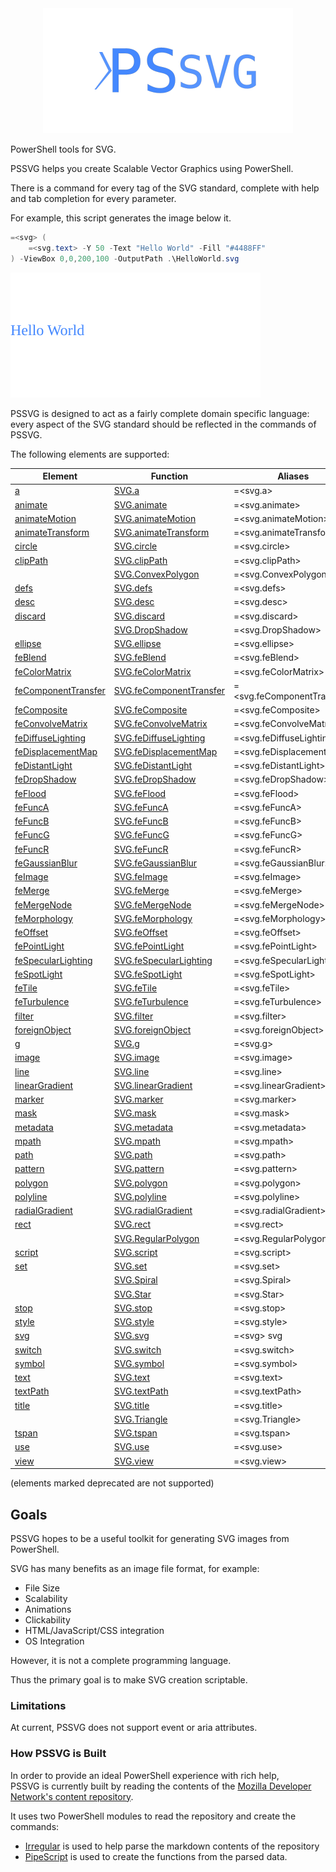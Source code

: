 <div align='center'>
<img src='Assets/PSSVG.svg' />
</div>

PowerShell tools for SVG.

PSSVG helps you create Scalable Vector Graphics using PowerShell.


There is a command for every tag of the SVG standard, complete with help and tab completion for every parameter.


For example, this script generates the image below it.

~~~PowerShell
=<svg> (
    =<svg.text> -Y 50 -Text "Hello World" -Fill "#4488FF"
) -ViewBox 0,0,200,100 -OutputPath .\HelloWorld.svg
~~~
![HelloWorld](HelloWorld.svg)

PSSVG is designed to act as a fairly complete domain specific language:  every aspect of the SVG standard should be reflected in the commands of PSSVG.

The following elements are supported:


|Element                                               |Function                                              |Aliases                         |
|------------------------------------------------------|------------------------------------------------------|--------------------------------|
|[a](SVG.a.md)                                    |[SVG.a](SVG.a.ps1)                                    |=&lt;svg.a&gt;                  |
|[animate](SVG.animate.md)                        |[SVG.animate](SVG.animate.ps1)                        |=&lt;svg.animate&gt;            |
|[animateMotion](SVG.animateMotion.md)            |[SVG.animateMotion](SVG.animateMotion.ps1)            |=&lt;svg.animateMotion&gt;      |
|[animateTransform](SVG.animateTransform.md)      |[SVG.animateTransform](SVG.animateTransform.ps1)      |=&lt;svg.animateTransform&gt;   |
|[circle](SVG.circle.md)                          |[SVG.circle](SVG.circle.ps1)                          |=&lt;svg.circle&gt;             |
|[clipPath](SVG.clipPath.md)                      |[SVG.clipPath](SVG.clipPath.ps1)                      |=&lt;svg.clipPath&gt;           |
|[](docs/SVG.ConvexPolygon.md)                         |[SVG.ConvexPolygon](SVG.ConvexPolygon.ps1)            |=&lt;svg.ConvexPolygon&gt;      |
|[defs](SVG.defs.md)                              |[SVG.defs](SVG.defs.ps1)                              |=&lt;svg.defs&gt;               |
|[desc](SVG.desc.md)                              |[SVG.desc](SVG.desc.ps1)                              |=&lt;svg.desc&gt;               |
|[discard](SVG.discard.md)                        |[SVG.discard](SVG.discard.ps1)                        |=&lt;svg.discard&gt;            |
|[](docs/SVG.DropShadow.md)                            |[SVG.DropShadow](SVG.DropShadow.ps1)                  |=&lt;svg.DropShadow&gt;         |
|[ellipse](SVG.ellipse.md)                        |[SVG.ellipse](SVG.ellipse.ps1)                        |=&lt;svg.ellipse&gt;            |
|[feBlend](SVG.feBlend.md)                        |[SVG.feBlend](SVG.feBlend.ps1)                        |=&lt;svg.feBlend&gt;            |
|[feColorMatrix](SVG.feColorMatrix.md)            |[SVG.feColorMatrix](SVG.feColorMatrix.ps1)            |=&lt;svg.feColorMatrix&gt;      |
|[feComponentTransfer](SVG.feComponentTransfer.md)|[SVG.feComponentTransfer](SVG.feComponentTransfer.ps1)|=&lt;svg.feComponentTransfer&gt;|
|[feComposite](SVG.feComposite.md)                |[SVG.feComposite](SVG.feComposite.ps1)                |=&lt;svg.feComposite&gt;        |
|[feConvolveMatrix](SVG.feConvolveMatrix.md)      |[SVG.feConvolveMatrix](SVG.feConvolveMatrix.ps1)      |=&lt;svg.feConvolveMatrix&gt;   |
|[feDiffuseLighting](SVG.feDiffuseLighting.md)    |[SVG.feDiffuseLighting](SVG.feDiffuseLighting.ps1)    |=&lt;svg.feDiffuseLighting&gt;  |
|[feDisplacementMap](SVG.feDisplacementMap.md)    |[SVG.feDisplacementMap](SVG.feDisplacementMap.ps1)    |=&lt;svg.feDisplacementMap&gt;  |
|[feDistantLight](SVG.feDistantLight.md)          |[SVG.feDistantLight](SVG.feDistantLight.ps1)          |=&lt;svg.feDistantLight&gt;     |
|[feDropShadow](SVG.feDropShadow.md)              |[SVG.feDropShadow](SVG.feDropShadow.ps1)              |=&lt;svg.feDropShadow&gt;       |
|[feFlood](SVG.feFlood.md)                        |[SVG.feFlood](SVG.feFlood.ps1)                        |=&lt;svg.feFlood&gt;            |
|[feFuncA](SVG.feFuncA.md)                        |[SVG.feFuncA](SVG.feFuncA.ps1)                        |=&lt;svg.feFuncA&gt;            |
|[feFuncB](SVG.feFuncB.md)                        |[SVG.feFuncB](SVG.feFuncB.ps1)                        |=&lt;svg.feFuncB&gt;            |
|[feFuncG](SVG.feFuncG.md)                        |[SVG.feFuncG](SVG.feFuncG.ps1)                        |=&lt;svg.feFuncG&gt;            |
|[feFuncR](SVG.feFuncR.md)                        |[SVG.feFuncR](SVG.feFuncR.ps1)                        |=&lt;svg.feFuncR&gt;            |
|[feGaussianBlur](SVG.feGaussianBlur.md)          |[SVG.feGaussianBlur](SVG.feGaussianBlur.ps1)          |=&lt;svg.feGaussianBlur&gt;     |
|[feImage](SVG.feImage.md)                        |[SVG.feImage](SVG.feImage.ps1)                        |=&lt;svg.feImage&gt;            |
|[feMerge](SVG.feMerge.md)                        |[SVG.feMerge](SVG.feMerge.ps1)                        |=&lt;svg.feMerge&gt;            |
|[feMergeNode](SVG.feMergeNode.md)                |[SVG.feMergeNode](SVG.feMergeNode.ps1)                |=&lt;svg.feMergeNode&gt;        |
|[feMorphology](SVG.feMorphology.md)              |[SVG.feMorphology](SVG.feMorphology.ps1)              |=&lt;svg.feMorphology&gt;       |
|[feOffset](SVG.feOffset.md)                      |[SVG.feOffset](SVG.feOffset.ps1)                      |=&lt;svg.feOffset&gt;           |
|[fePointLight](SVG.fePointLight.md)              |[SVG.fePointLight](SVG.fePointLight.ps1)              |=&lt;svg.fePointLight&gt;       |
|[feSpecularLighting](SVG.feSpecularLighting.md)  |[SVG.feSpecularLighting](SVG.feSpecularLighting.ps1)  |=&lt;svg.feSpecularLighting&gt; |
|[feSpotLight](SVG.feSpotLight.md)                |[SVG.feSpotLight](SVG.feSpotLight.ps1)                |=&lt;svg.feSpotLight&gt;        |
|[feTile](SVG.feTile.md)                          |[SVG.feTile](SVG.feTile.ps1)                          |=&lt;svg.feTile&gt;             |
|[feTurbulence](SVG.feTurbulence.md)              |[SVG.feTurbulence](SVG.feTurbulence.ps1)              |=&lt;svg.feTurbulence&gt;       |
|[filter](SVG.filter.md)                          |[SVG.filter](SVG.filter.ps1)                          |=&lt;svg.filter&gt;             |
|[foreignObject](SVG.foreignObject.md)            |[SVG.foreignObject](SVG.foreignObject.ps1)            |=&lt;svg.foreignObject&gt;      |
|[g](SVG.g.md)                                    |[SVG.g](SVG.g.ps1)                                    |=&lt;svg.g&gt;                  |
|[image](SVG.image.md)                            |[SVG.image](SVG.image.ps1)                            |=&lt;svg.image&gt;              |
|[line](SVG.line.md)                              |[SVG.line](SVG.line.ps1)                              |=&lt;svg.line&gt;               |
|[linearGradient](SVG.linearGradient.md)          |[SVG.linearGradient](SVG.linearGradient.ps1)          |=&lt;svg.linearGradient&gt;     |
|[marker](SVG.marker.md)                          |[SVG.marker](SVG.marker.ps1)                          |=&lt;svg.marker&gt;             |
|[mask](SVG.mask.md)                              |[SVG.mask](SVG.mask.ps1)                              |=&lt;svg.mask&gt;               |
|[metadata](SVG.metadata.md)                      |[SVG.metadata](SVG.metadata.ps1)                      |=&lt;svg.metadata&gt;           |
|[mpath](SVG.mpath.md)                            |[SVG.mpath](SVG.mpath.ps1)                            |=&lt;svg.mpath&gt;              |
|[path](SVG.path.md)                              |[SVG.path](SVG.path.ps1)                              |=&lt;svg.path&gt;               |
|[pattern](SVG.pattern.md)                        |[SVG.pattern](SVG.pattern.ps1)                        |=&lt;svg.pattern&gt;            |
|[polygon](SVG.polygon.md)                        |[SVG.polygon](SVG.polygon.ps1)                        |=&lt;svg.polygon&gt;            |
|[polyline](SVG.polyline.md)                      |[SVG.polyline](SVG.polyline.ps1)                      |=&lt;svg.polyline&gt;           |
|[radialGradient](SVG.radialGradient.md)          |[SVG.radialGradient](SVG.radialGradient.ps1)          |=&lt;svg.radialGradient&gt;     |
|[rect](SVG.rect.md)                              |[SVG.rect](SVG.rect.ps1)                              |=&lt;svg.rect&gt;               |
|[](docs/SVG.RegularPolygon.md)                        |[SVG.RegularPolygon](SVG.RegularPolygon.ps1)          |=&lt;svg.RegularPolygon&gt;     |
|[script](SVG.script.md)                          |[SVG.script](SVG.script.ps1)                          |=&lt;svg.script&gt;             |
|[set](SVG.set.md)                                |[SVG.set](SVG.set.ps1)                                |=&lt;svg.set&gt;                |
|[](docs/SVG.Spiral.md)                                |[SVG.Spiral](SVG.Spiral.ps1)                          |=&lt;svg.Spiral&gt;             |
|[](docs/SVG.Star.md)                                  |[SVG.Star](SVG.Star.ps1)                              |=&lt;svg.Star&gt;               |
|[stop](SVG.stop.md)                              |[SVG.stop](SVG.stop.ps1)                              |=&lt;svg.stop&gt;               |
|[style](SVG.style.md)                            |[SVG.style](SVG.style.ps1)                            |=&lt;svg.style&gt;              |
|[svg](SVG.svg.md)                                |[SVG.svg](SVG.svg.ps1)                                |=&lt;svg&gt; svg                |
|[switch](SVG.switch.md)                          |[SVG.switch](SVG.switch.ps1)                          |=&lt;svg.switch&gt;             |
|[symbol](SVG.symbol.md)                          |[SVG.symbol](SVG.symbol.ps1)                          |=&lt;svg.symbol&gt;             |
|[text](SVG.text.md)                              |[SVG.text](SVG.text.ps1)                              |=&lt;svg.text&gt;               |
|[textPath](SVG.textPath.md)                      |[SVG.textPath](SVG.textPath.ps1)                      |=&lt;svg.textPath&gt;           |
|[title](SVG.title.md)                            |[SVG.title](SVG.title.ps1)                            |=&lt;svg.title&gt;              |
|[](docs/SVG.Triangle.md)                              |[SVG.Triangle](SVG.Triangle.ps1)                      |=&lt;svg.Triangle&gt;           |
|[tspan](SVG.tspan.md)                            |[SVG.tspan](SVG.tspan.ps1)                            |=&lt;svg.tspan&gt;              |
|[use](SVG.use.md)                                |[SVG.use](SVG.use.ps1)                                |=&lt;svg.use&gt;                |
|[view](SVG.view.md)                              |[SVG.view](SVG.view.ps1)                              |=&lt;svg.view&gt;               |



(elements marked deprecated are not supported)

## Goals

PSSVG hopes to be a useful toolkit for generating SVG images from PowerShell.

SVG has many benefits as an image file format, for example:
* File Size
* Scalability
* Animations
* Clickability
* HTML/JavaScript/CSS integration
* OS Integration

However, it is not a complete programming language.

Thus the primary goal is to make SVG creation scriptable.

### Limitations 

At current, PSSVG does not support event or aria attributes.

### How PSSVG is Built

In order to provide an ideal PowerShell experience with rich help,  
PSSVG is currently built by reading the contents of the [Mozilla Developer Network's content repository](https://github.com/mdn/content).

It uses two PowerShell modules to read the repository and create the commands:

* [Irregular](https://github.com/StartAutomating/Irregular) is used to help parse the markdown contents of the repository
* [PipeScript](https://github.com/StartAutomating/PipeScript) is used to create the functions from the parsed data.






